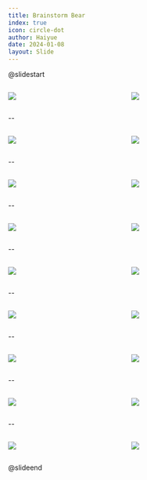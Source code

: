 ```yaml
---
title: Brainstorm Bear
index: true
icon: circle-dot
author: Haiyue
date: 2024-01-08
layout: Slide
---
```


@slidestart

<div style="display:flex">
<div style="flex:1">

![](/data/english/reading/K-BrainstormBear/001.jpg)
</div>
<div style="flex:1">

![](/data/english/reading/K-BrainstormBear/002.jpg)
</div>
</div>

--

<div style="display:flex">
<div style="flex:1">

![](/data/english/reading/K-BrainstormBear/003.jpg)
</div>
<div style="flex:1">

![](/data/english/reading/K-BrainstormBear/004.jpg)
</div>
</div>

--

<div style="display:flex">
<div style="flex:1">

![](/data/english/reading/K-BrainstormBear/005.jpg)
</div>
<div style="flex:1">

![](/data/english/reading/K-BrainstormBear/006.jpg)
</div>
</div>

--

<div style="display:flex">
<div style="flex:1">

![](/data/english/reading/K-BrainstormBear/007.jpg)
</div>
<div style="flex:1">

![](/data/english/reading/K-BrainstormBear/008.jpg)
</div>
</div>

-- 

<div style="display:flex">
<div style="flex:1">

![](/data/english/reading/K-BrainstormBear/009.jpg)
</div>
<div style="flex:1">

![](/data/english/reading/K-BrainstormBear/010.jpg)
</div>
</div>

--

<div style="display:flex">
<div style="flex:1">

![](/data/english/reading/K-BrainstormBear/011.jpg)
</div>
<div style="flex:1">

![](/data/english/reading/K-BrainstormBear/012.jpg)
</div>
</div>

--

<div style="display:flex">
<div style="flex:1">

![](/data/english/reading/K-BrainstormBear/013.jpg)
</div>
<div style="flex:1">

![](/data/english/reading/K-BrainstormBear/014.jpg)
</div>
</div>

--

<div style="display:flex">
<div style="flex:1">

![](/data/english/reading/K-BrainstormBear/015.jpg)
</div>
<div style="flex:1">

![](/data/english/reading/K-BrainstormBear/016.jpg)
</div>
</div>

--

<div style="display:flex">
<div style="flex:1">

![](/data/english/reading/K-BrainstormBear/017.jpg)
</div>
<div style="flex:1">

![](/data/english/reading/K-BrainstormBear/018.jpg)
</div>
</div>

@slideend

